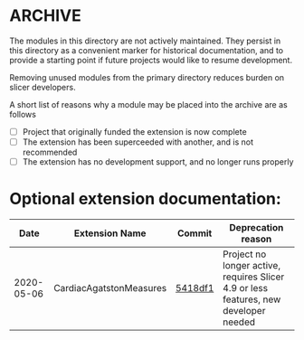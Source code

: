 # ARCHIVE

The modules in this directory are not actively maintained. They
persist in this directory as a convenient marker for historical
documentation, and to provide a starting point if future
projects would like to resume development.

Removing unused modules from the primary directory reduces
burden on slicer developers.

A short list of reasons why a module may be placed into
the archive are as follows

- [ ] Project that originally funded the extension is now complete
- [ ] The extension has been superceeded with another, and is not recommended
- [ ] The extension has no development support, and no longer runs properly

# Optional extension documentation:

| Date       | Extension Name              | Commit                                                             | Deprecation reason  |
|------------|-----------------------------|--------------------------------------------------------------------|---------------------|
| 2020-05-06 | CardiacAgatstonMeasures     | [5418df1](https://github.com/Slicer/ExtensionsIndex/commit/5418df1)| Project no longer active, requires Slicer 4.9 or less features, new developer needed |
